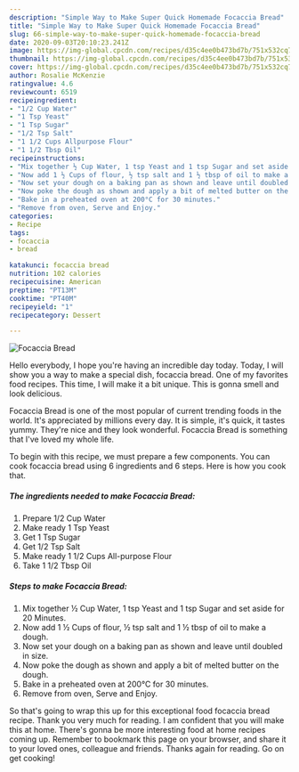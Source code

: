 ```yaml
---
description: "Simple Way to Make Super Quick Homemade Focaccia Bread"
title: "Simple Way to Make Super Quick Homemade Focaccia Bread"
slug: 66-simple-way-to-make-super-quick-homemade-focaccia-bread
date: 2020-09-03T20:10:23.241Z
image: https://img-global.cpcdn.com/recipes/d35c4ee0b473bd7b/751x532cq70/focaccia-bread-recipe-main-photo.jpg
thumbnail: https://img-global.cpcdn.com/recipes/d35c4ee0b473bd7b/751x532cq70/focaccia-bread-recipe-main-photo.jpg
cover: https://img-global.cpcdn.com/recipes/d35c4ee0b473bd7b/751x532cq70/focaccia-bread-recipe-main-photo.jpg
author: Rosalie McKenzie
ratingvalue: 4.6
reviewcount: 6519
recipeingredient:
- "1/2 Cup Water"
- "1 Tsp Yeast"
- "1 Tsp Sugar"
- "1/2 Tsp Salt"
- "1 1/2 Cups Allpurpose Flour"
- "1 1/2 Tbsp Oil"
recipeinstructions:
- "Mix together ½ Cup Water, 1 tsp Yeast and 1 tsp Sugar and set aside for 20 Minutes."
- "Now add 1 ½ Cups of flour, ½ tsp salt and 1 ½ tbsp of oil to make a dough."
- "Now set your dough on a baking pan as shown and leave until doubled in size."
- "Now poke the dough as shown and apply a bit of melted butter on the dough."
- "Bake in a preheated oven at 200°C for 30 minutes."
- "Remove from oven, Serve and Enjoy."
categories:
- Recipe
tags:
- focaccia
- bread

katakunci: focaccia bread 
nutrition: 102 calories
recipecuisine: American
preptime: "PT13M"
cooktime: "PT40M"
recipeyield: "1"
recipecategory: Dessert

---
```



![Focaccia Bread](https://img-global.cpcdn.com/recipes/d35c4ee0b473bd7b/751x532cq70/focaccia-bread-recipe-main-photo.jpg)

Hello everybody, I hope you're having an incredible day today. Today, I will show you a way to make a special dish, focaccia bread. One of my favorites food recipes. This time, I will make it a bit unique. This is gonna smell and look delicious.



Focaccia Bread is one of the most popular of current trending foods in the world. It's appreciated by millions every day. It is simple, it's quick, it tastes yummy. They're nice and they look wonderful. Focaccia Bread is something that I've loved my whole life.


To begin with this recipe, we must prepare a few components. You can cook focaccia bread using 6 ingredients and 6 steps. Here is how you cook that.

<!--inarticleads1-->

##### The ingredients needed to make Focaccia Bread:

1. Prepare 1/2 Cup Water
1. Make ready 1 Tsp Yeast
1. Get 1 Tsp Sugar
1. Get 1/2 Tsp Salt
1. Make ready 1 1/2 Cups All-purpose Flour
1. Take 1 1/2 Tbsp Oil




<!--inarticleads2-->

##### Steps to make Focaccia Bread:

1. Mix together ½ Cup Water, 1 tsp Yeast and 1 tsp Sugar and set aside for 20 Minutes.
1. Now add 1 ½ Cups of flour, ½ tsp salt and 1 ½ tbsp of oil to make a dough.
1. Now set your dough on a baking pan as shown and leave until doubled in size.
1. Now poke the dough as shown and apply a bit of melted butter on the dough.
1. Bake in a preheated oven at 200°C for 30 minutes.
1. Remove from oven, Serve and Enjoy.




So that's going to wrap this up for this exceptional food focaccia bread recipe. Thank you very much for reading. I am confident that you will make this at home. There's gonna be more interesting food at home recipes coming up. Remember to bookmark this page on your browser, and share it to your loved ones, colleague and friends. Thanks again for reading. Go on get cooking!
